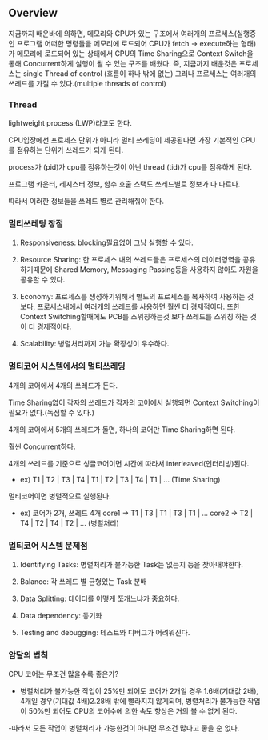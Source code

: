 ## Overview
지금까지 배운바에 의하면, 메모리와 CPU가 있는 구조에서 여러개의 프로세스(실행중 인 프로그램 어떠한 명령들을 메모리에 로드되어 CPU가 fetch -> execute하는 형태)가 메모리에 로드되어 있는 상태에서 CPU의 Time Sharing으로 Context Switch을 통해 Concurrent하게 실행이 될 수 있는 구조를 배웠다.
즉, 지금까지 배운것은 프로세스는 single Thread of control (흐름이 하나 밖에 없는)
그러나 프로세스는 여러개의 쓰레드를 가질 수 있다.(multiple threads of control)

### Thread
lightweight process (LWP)라고도 한다.

CPU입장에선 프로세스 단위가 아니라 멀티 쓰레딩이 제공된다면 가장 기본적인 CPU를 점유하는 단위가 쓰레드가 되게 된다.

process가 (pid)가 cpu를 점유하는것이 아닌 thread (tid)가 cpu를 점유하게 된다.

프로그램 카운터, 레지스터 정보, 함수 호출 스택도 쓰레드별로 정보가 다 다르다.

따라서 이러한 정보들을 쓰레드 별로 관리해줘야 한다.

### 멀티쓰레딩 장점
1. Responsiveness: blocking필요없이 그냥 실행할 수 있다.

2. Resource Sharing: 한 프로세스 내의 쓰레드들은 프로세스의 데이터영역을 공유하기때문에 Shared Memory, Messaging Passing등을 사용하지 않아도 자원을 공유할 수 있다.

3. Economy: 프로세스를 생성하기위해서 별도의 프로세스를 복사하여 사용하는 것 보다, 프로세스내에서 여러개의 쓰레드를 사용하면 훨씬 더 경제적이다. 또한 Context Switching할때에도 PCB를 스위칭하는것 보다 쓰레드를 스위칭 하는 것이 더 경제적이다.

4. Scalability: 병렬처리까지 가능 확장성이 우수하다.

### 멀티코어 시스템에서의 멀티쓰레딩

4개의 코어에서 4개의 쓰레드가 돈다.

Time Sharing없이 각자의 쓰레드가 각자의 코어에서 실행되면 Context Switching이 필요가 없다.(독점할 수 있다.)

4개의 코어에서 5개의 쓰레드가 돌면, 하나의 코어만 Time Sharing하면 된다.

훨씬 Concurrent하다.

4개의 쓰레드를 기준으로
싱글코어이면 시간에 따라서 interleaved(인터리빙)된다.
- ex) T1 | T2 | T3 | T4 | T1 | T2 | T3 | T4 | T1 | ... (Time Sharing)

멀티코어이면 병렬적으로 실행된다.

- ex) 코어가 2개, 쓰레드 4개
  core1 -> T1 | T3 | T1 | T3 | T1 | ...
  core2 -> T2 | T4 | T2 | T4 | T2 | ... (병렬처리)

### 멀티코어 시스템 문제점

1. Identifying Tasks: 병렬처리가 불가능한 Task는 없는지 등을 찾아내야한다.

2. Balance: 각 쓰레드 별 균형있는 Task 분배

3. Data Splitting: 데이터를 어떻게 쪼개느냐가 중요하다.

4. Data dependency: 동기화

5. Testing and debugging: 테스트와 디버그가 어려워진다.

### 암달의 법칙

CPU 코어는 무조건 많을수록 좋은가?
- 병렬처리가 불가능한 작업이 25%만 되어도 코어가 2개일 경우 1.6배(기대값 2배), 4개일 경우(기대값 4배)2.28배 밖에 빨라지지 않게되며, 병렬처리가 불가능한 작업이 50%만 되어도 CPU의 코어수에 의한 속도 향상은 거의 볼 수 없게 된다.

-따라서 모든 작업이 병렬처리가 가능한것이 아니면 무조건 많다고 좋을 순 없다.